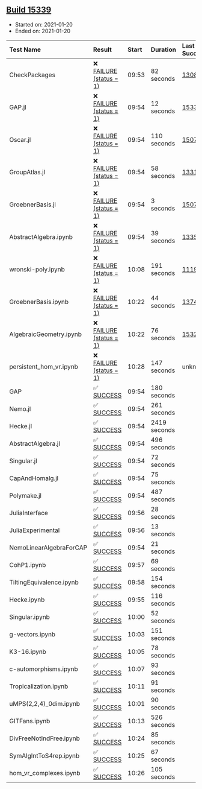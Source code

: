 ## [Build 15339](https://oscarci.mathematik.uni-kl.de/job/oscar/15339/)

* Started on: 2021-01-20
* Ended on: 2021-01-20

| Test Name    | Result | Start | Duration | Last Success | First Failure |
|:-------------|:-------|:------|:---------|:-------------|:--------------|
| CheckPackages | ❌ [FAILURE (status = 1)](https://oscarci.mathematik.uni-kl.de/job/oscar/15339/artifact/logs/build-15339/CheckPackages.log) | 09:53 | 82 seconds | [13085](https://oscarci.mathematik.uni-kl.de/job/oscar/13085/) | [13086](https://oscarci.mathematik.uni-kl.de/job/oscar/13086/) |
| GAP.jl | ❌ [FAILURE (status = 1)](https://oscarci.mathematik.uni-kl.de/job/oscar/15339/artifact/logs/build-15339/GAP.jl.log) | 09:54 | 12 seconds | [15338](https://oscarci.mathematik.uni-kl.de/job/oscar/15338/) | [15339](https://oscarci.mathematik.uni-kl.de/job/oscar/15339/) |
| Oscar.jl | ❌ [FAILURE (status = 1)](https://oscarci.mathematik.uni-kl.de/job/oscar/15339/artifact/logs/build-15339/Oscar.jl.log) | 09:54 | 110 seconds | [15079](https://oscarci.mathematik.uni-kl.de/job/oscar/15079/) | [15080](https://oscarci.mathematik.uni-kl.de/job/oscar/15080/) |
| GroupAtlas.jl | ❌ [FAILURE (status = 1)](https://oscarci.mathematik.uni-kl.de/job/oscar/15339/artifact/logs/build-15339/GroupAtlas.jl.log) | 09:54 | 58 seconds | [13311](https://oscarci.mathematik.uni-kl.de/job/oscar/13311/) | [13312](https://oscarci.mathematik.uni-kl.de/job/oscar/13312/) |
| GroebnerBasis.jl | ❌ [FAILURE (status = 1)](https://oscarci.mathematik.uni-kl.de/job/oscar/15339/artifact/logs/build-15339/GroebnerBasis.jl.log) | 09:54 | 3 seconds | [15079](https://oscarci.mathematik.uni-kl.de/job/oscar/15079/) | [15080](https://oscarci.mathematik.uni-kl.de/job/oscar/15080/) |
| AbstractAlgebra.ipynb | ❌ [FAILURE (status = 1)](https://oscarci.mathematik.uni-kl.de/job/oscar/15339/artifact/logs/build-15339/AbstractAlgebra.ipynb.log) | 09:54 | 39 seconds | [13355](https://oscarci.mathematik.uni-kl.de/job/oscar/13355/) | [13356](https://oscarci.mathematik.uni-kl.de/job/oscar/13356/) |
| wronski-poly.ipynb | ❌ [FAILURE (status = 1)](https://oscarci.mathematik.uni-kl.de/job/oscar/15339/artifact/logs/build-15339/wronski-poly.ipynb.log) | 10:08 | 191 seconds | [11192](https://oscarci.mathematik.uni-kl.de/job/oscar/11192/) | [11193](https://oscarci.mathematik.uni-kl.de/job/oscar/11193/) |
| GroebnerBasis.ipynb | ❌ [FAILURE (status = 1)](https://oscarci.mathematik.uni-kl.de/job/oscar/15339/artifact/logs/build-15339/GroebnerBasis.ipynb.log) | 10:22 | 44 seconds | [13748](https://oscarci.mathematik.uni-kl.de/job/oscar/13748/) | [13749](https://oscarci.mathematik.uni-kl.de/job/oscar/13749/) |
| AlgebraicGeometry.ipynb | ❌ [FAILURE (status = 1)](https://oscarci.mathematik.uni-kl.de/job/oscar/15339/artifact/logs/build-15339/AlgebraicGeometry.ipynb.log) | 10:22 | 76 seconds | [15322](https://oscarci.mathematik.uni-kl.de/job/oscar/15322/) | [15323](https://oscarci.mathematik.uni-kl.de/job/oscar/15323/) |
| persistent_hom_vr.ipynb | ❌ [FAILURE (status = 1)](https://oscarci.mathematik.uni-kl.de/job/oscar/15339/artifact/logs/build-15339/persistent_hom_vr.ipynb.log) | 10:28 | 147 seconds | unknown | unknown |
| GAP | ✅ [SUCCESS](https://oscarci.mathematik.uni-kl.de/job/oscar/15339/artifact/logs/build-15339/GAP.log) | 09:54 | 180 seconds |  |  |
| Nemo.jl | ✅ [SUCCESS](https://oscarci.mathematik.uni-kl.de/job/oscar/15339/artifact/logs/build-15339/Nemo.jl.log) | 09:54 | 261 seconds |  |  |
| Hecke.jl | ✅ [SUCCESS](https://oscarci.mathematik.uni-kl.de/job/oscar/15339/artifact/logs/build-15339/Hecke.jl.log) | 09:54 | 2419 seconds |  |  |
| AbstractAlgebra.jl | ✅ [SUCCESS](https://oscarci.mathematik.uni-kl.de/job/oscar/15339/artifact/logs/build-15339/AbstractAlgebra.jl.log) | 09:54 | 496 seconds |  |  |
| Singular.jl | ✅ [SUCCESS](https://oscarci.mathematik.uni-kl.de/job/oscar/15339/artifact/logs/build-15339/Singular.jl.log) | 09:54 | 72 seconds |  |  |
| CapAndHomalg.jl | ✅ [SUCCESS](https://oscarci.mathematik.uni-kl.de/job/oscar/15339/artifact/logs/build-15339/CapAndHomalg.jl.log) | 09:54 | 75 seconds |  |  |
| Polymake.jl | ✅ [SUCCESS](https://oscarci.mathematik.uni-kl.de/job/oscar/15339/artifact/logs/build-15339/Polymake.jl.log) | 09:54 | 487 seconds |  |  |
| JuliaInterface | ✅ [SUCCESS](https://oscarci.mathematik.uni-kl.de/job/oscar/15339/artifact/logs/build-15339/JuliaInterface.log) | 09:56 | 28 seconds |  |  |
| JuliaExperimental | ✅ [SUCCESS](https://oscarci.mathematik.uni-kl.de/job/oscar/15339/artifact/logs/build-15339/JuliaExperimental.log) | 09:56 | 13 seconds |  |  |
| NemoLinearAlgebraForCAP | ✅ [SUCCESS](https://oscarci.mathematik.uni-kl.de/job/oscar/15339/artifact/logs/build-15339/NemoLinearAlgebraForCAP.log) | 09:54 | 21 seconds |  |  |
| CohP1.ipynb | ✅ [SUCCESS](https://oscarci.mathematik.uni-kl.de/job/oscar/15339/artifact/logs/build-15339/CohP1.ipynb.log) | 09:57 | 69 seconds |  |  |
| TiltingEquivalence.ipynb | ✅ [SUCCESS](https://oscarci.mathematik.uni-kl.de/job/oscar/15339/artifact/logs/build-15339/TiltingEquivalence.ipynb.log) | 09:58 | 154 seconds |  |  |
| Hecke.ipynb | ✅ [SUCCESS](https://oscarci.mathematik.uni-kl.de/job/oscar/15339/artifact/logs/build-15339/Hecke.ipynb.log) | 09:55 | 116 seconds |  |  |
| Singular.ipynb | ✅ [SUCCESS](https://oscarci.mathematik.uni-kl.de/job/oscar/15339/artifact/logs/build-15339/Singular.ipynb.log) | 10:00 | 52 seconds |  |  |
| g-vectors.ipynb | ✅ [SUCCESS](https://oscarci.mathematik.uni-kl.de/job/oscar/15339/artifact/logs/build-15339/g-vectors.ipynb.log) | 10:03 | 151 seconds |  |  |
| K3-16.ipynb | ✅ [SUCCESS](https://oscarci.mathematik.uni-kl.de/job/oscar/15339/artifact/logs/build-15339/K3-16.ipynb.log) | 10:05 | 78 seconds |  |  |
| c-automorphisms.ipynb | ✅ [SUCCESS](https://oscarci.mathematik.uni-kl.de/job/oscar/15339/artifact/logs/build-15339/c-automorphisms.ipynb.log) | 10:07 | 93 seconds |  |  |
| Tropicalization.ipynb | ✅ [SUCCESS](https://oscarci.mathematik.uni-kl.de/job/oscar/15339/artifact/logs/build-15339/Tropicalization.ipynb.log) | 10:11 | 91 seconds |  |  |
| uMPS(2,2,4)_0dim.ipynb | ✅ [SUCCESS](https://oscarci.mathematik.uni-kl.de/job/oscar/15339/artifact/logs/build-15339/uMPS-2-2-4-_0dim.ipynb.log) | 10:01 | 90 seconds |  |  |
| GITFans.ipynb | ✅ [SUCCESS](https://oscarci.mathematik.uni-kl.de/job/oscar/15339/artifact/logs/build-15339/GITFans.ipynb.log) | 10:13 | 526 seconds |  |  |
| DivFreeNotIndFree.ipynb | ✅ [SUCCESS](https://oscarci.mathematik.uni-kl.de/job/oscar/15339/artifact/logs/build-15339/DivFreeNotIndFree.ipynb.log) | 10:24 | 85 seconds |  |  |
| SymAlgIntToS4rep.ipynb | ✅ [SUCCESS](https://oscarci.mathematik.uni-kl.de/job/oscar/15339/artifact/logs/build-15339/SymAlgIntToS4rep.ipynb.log) | 10:25 | 67 seconds |  |  |
| hom_vr_complexes.ipynb | ✅ [SUCCESS](https://oscarci.mathematik.uni-kl.de/job/oscar/15339/artifact/logs/build-15339/hom_vr_complexes.ipynb.log) | 10:26 | 105 seconds |  |  |
